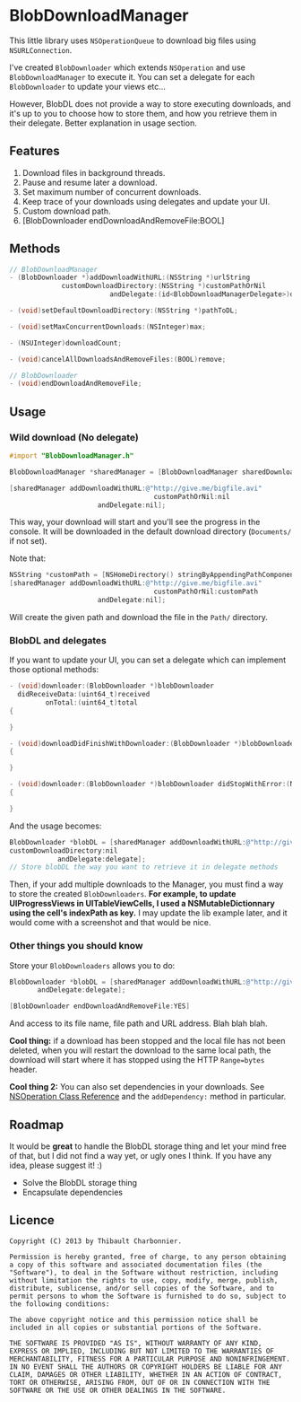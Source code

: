 # BlobDownloadManager

This little library uses `NSOperationQueue` to download big files using `NSURLConnection`.

I've created `BlobDownloader` which extends `NSOperation` and use `BlobDownloadManager` to execute it. You can set a delegate for each `BlobDownloader` to update your views etc…

However, BlobDL does not provide a way to store executing downloads, and it's up to you to choose how to store them, and how you retrieve them in their delegate. Better explanation in usage section.

## Features
1. Download files in background threads.
2. Pause and resume later a download.
3. Set maximum number of concurrent downloads.
4. Keep trace of your downloads using delegates and update your UI.
5. Custom download path.
6. [BlobDownloader endDownloadAndRemoveFile:BOOL]

## Methods
```objective-c
// BlobDownloadManager
- (BlobDownloader *)addDownloadWithURL:(NSString *)urlString
             customDownloadDirectory:(NSString *)customPathOrNil
                         andDelegate:(id<BlobDownloadManagerDelegate>)delegateOrNil;

- (void)setDefaultDownloadDirectory:(NSString *)pathToDL;

- (void)setMaxConcurrentDownloads:(NSInteger)max;

- (NSUInteger)downloadCount;

- (void)cancelAllDownloadsAndRemoveFiles:(BOOL)remove;

// BlobDownloader
- (void)endDownloadAndRemoveFile;
```

## Usage
### Wild download (No delegate)

```objective-c
#import "BlobDownloadManager.h"

BlobDownloadManager *sharedManager = [BlobDownloadManager sharedDownloadManager];

[sharedManager addDownloadWithURL:@"http://give.me/bigfile.avi"
									customPathOrNil:nil
                      andDelegate:nil];
```

This way, your download will start and you'll see the progress in the console. It will be downloaded in the default download directory (`Documents/` if not set).

Note that:

```objective-c
NSString *customPath = [NSHomeDirectory() stringByAppendingPathComponent:@"Documents/My/Custom/Path/"];
[sharedManager addDownloadWithURL:@"http://give.me/bigfile.avi"
									customPathOrNil:customPath
                      andDelegate:nil];
```
 
Will create the given path and download the file in the `Path/` directory.

### BlobDL and delegates
If you want to update your UI, you can set a delegate which can implement those optional methods:

```objective-c
- (void)downloader:(BlobDownloader *)blobDownloader
  didReceiveData:(uint64_t)received
         onTotal:(uint64_t)total
{

}

- (void)downloadDidFinishWithDownloader:(BlobDownloader *)blobDownloader
{

}

- (void)downloader:(BlobDownloader *)blobDownloader didStopWithError:(NSError *)error
{

}
```

And the usage becomes:

```objective-c
BlobDownloader *blobDL = [sharedManager addDownloadWithURL:@"http://give.me/bigfile.avi"
customDownloadDirectory:nil
            andDelegate:delegate];
// Store blobDL the way you want to retrieve it in delegate methods
```

Then, if your add multiple downloads to the Manager, you must 
find a way to store the created `BlobDownloaders`. **For example, to update UIProgressViews in UITableViewCells, I used a NSMutableDictionnary using the cell's indexPath as key.** I may update the lib example later, and it would come with a screenshot and that would be nice.

### Other things you should know
Store your `BlobDownloaders` allows you to do:

```objective-c
BlobDownloader *blobDL = [sharedManager addDownloadWithURL:@"http://give.me/bigfile.avi" customDownloadDirectory: nil
       andDelegate:delegate];

[BlobDownloader endDownloadAndRemoveFile:YES]
```

And access to its file name, file path and URL address. Blah blah blah.

**Cool thing:** if a download has been stopped and the local file has not been deleted, when you will restart the download to the same local path, the download will start where it has stopped using the HTTP `Range=bytes` header.

**Cool thing 2:** You can also set dependencies in your downloads. See [NSOperation Class Reference](http://developer.apple.com/library/mac/#documentation/Cocoa/Reference/NSOperation_class/Reference/Reference.html) and the `addDependency:` method in particular.

## Roadmap
It would be **great** to handle the BlobDL storage thing and let your mind free of that, but I did not find a way yet, or ugly ones I think. If you have any idea, please suggest it! :)

- Solve the BlobDL storage thing
- Encapsulate dependencies

## Licence

```
Copyright (C) 2013 by Thibault Charbonnier.

Permission is hereby granted, free of charge, to any person obtaining a copy of this software and associated documentation files (the "Software"), to deal in the Software without restriction, including without limitation the rights to use, copy, modify, merge, publish, distribute, sublicense, and/or sell copies of the Software, and to permit persons to whom the Software is furnished to do so, subject to the following conditions:

The above copyright notice and this permission notice shall be included in all copies or substantial portions of the Software.

THE SOFTWARE IS PROVIDED "AS IS", WITHOUT WARRANTY OF ANY KIND, EXPRESS OR IMPLIED, INCLUDING BUT NOT LIMITED TO THE WARRANTIES OF MERCHANTABILITY, FITNESS FOR A PARTICULAR PURPOSE AND NONINFRINGEMENT. IN NO EVENT SHALL THE AUTHORS OR COPYRIGHT HOLDERS BE LIABLE FOR ANY CLAIM, DAMAGES OR OTHER LIABILITY, WHETHER IN AN ACTION OF CONTRACT, TORT OR OTHERWISE, ARISING FROM, OUT OF OR IN CONNECTION WITH THE SOFTWARE OR THE USE OR OTHER DEALINGS IN THE SOFTWARE.
```